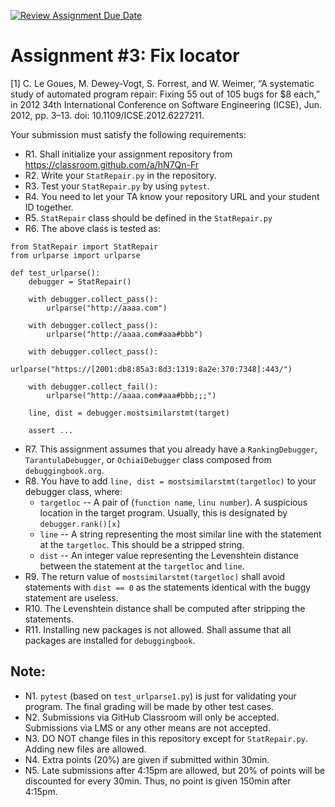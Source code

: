 [![Review Assignment Due Date](https://classroom.github.com/assets/deadline-readme-button-24ddc0f5d75046c5622901739e7c5dd533143b0c8e959d652212380cedb1ea36.svg)](https://classroom.github.com/a/hN7Qn-Fr)
# Assignment #3: Fix locator

[1] C. Le Goues, M. Dewey-Vogt, S. Forrest, and W. Weimer, “A systematic study of automated program repair: Fixing 55 out of 105 bugs for $8 each,” in 2012 34th International Conference on Software Engineering (ICSE), Jun. 2012, pp. 3–13. doi: 10.1109/ICSE.2012.6227211.


Your submission must satisfy the following requirements:

* R1. Shall initialize your assignment repository from https://classroom.github.com/a/hN7Qn-Fr
* R2. Write your `StatRepair.py` in the repository.
* R3. Test your `StatRepair.py` by using `pytest`.
* R4. You need to let your TA know your repository URL and your student ID together.
* R5. `StatRepair` class should be defined in the `StatRepair.py`
* R6. The above class is tested as:

```
from StatRepair import StatRepair
from urlparse import urlparse

def test_urlparse():
    debugger = StatRepair()

    with debugger.collect_pass():
        urlparse("http://aaaa.com")

    with debugger.collect_pass():
        urlparse("http://aaaa.com#aaa#bbb")

    with debugger.collect_pass():
        urlparse("https://[2001:db8:85a3:8d3:1319:8a2e:370:7348]:443/")

    with debugger.collect_fail():
        urlparse("http://aaaa.com#aaa#bbb;;;")

    line, dist = debugger.mostsimilarstmt(target)

    assert ...
```

* R7. This assignment assumes that you already have a `RankingDebugger`, `TarantulaDebugger`, or `OchiaiDebugger` class composed from `debuggingbook.org`.
* R8. You have to add `line, dist = mostsimilarstmt(targetloc)` to your debugger class, where:
   - `targetloc` -- A pair of (`function name`, `linu number`). A suspicious location in the target program. Usually, this is designated by `debugger.rank()[x]`
   - `line` -- A string representing the most similar line with the statement at the `targetloc`. This should be a stripped string.
   - `dist` -- An integer value representing the Levenshtein distance between the statement at the `targetloc` and `line`.
* R9. The return value of `mostsimilarstmt(targetloc)` shall avoid statements with `dist == 0` as the statements identical with the buggy statement are useless.
* R10. The Levenshtein distance shall be computed after stripping the statements.
* R11. Installing new packages is not allowed. Shall assume that all packages are installed for `debuggingbook`.




## Note:

* N1. `pytest` (based on `test_urlparse1.py`) is just for validating your program. The final grading will be made by other test cases.
* N2. Submissions via GitHub Classroom will only be accepted. Submissions via LMS or any other means are not accepted.
* N3. DO NOT change files in this repository except for `StatRepair.py`. Adding new files are allowed.
* N4. Extra points (20%) are given if submitted within 30min.
* N5. Late submissions after 4:15pm are allowed, but 20% of points will be discounted for every 30min. Thus, no point is given 150min after 4:15pm.
